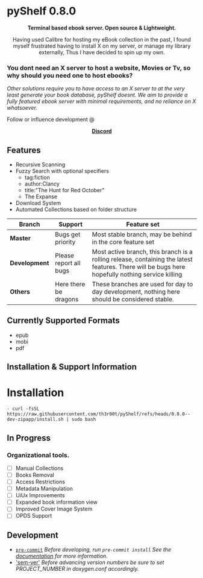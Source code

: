 # pyShelf 0.8.0

<p align="center"><b>Terminal based ebook server. Open source & Lightweight.</b></p>
<p align="center">
	Having used Calibre for hosting my eBook collection in the 
	past, I found myself frustrated having to install X on my server, or manage my
	library externally, Thus I have decided to spin up my own.
</p>


### You dont need an X server to host a website, Movies or Tv, so why should you need one to host ebooks?

_Other solutions require you to have access to an X server to at the very least
generate your book database, pyShelf doesnt. We aim to provide a fully featured
ebook server with minimal requirements, and no reliance on X whatsoever._

Follow or influence development @ <p align="center"><b><a href="https://discord.gg/H9TbNJS">Discord</a></b></p>

## Features

* Recursive Scanning
* Fuzzy Search with optional specifiers
	- tag:fiction
	- author:Clancy
	- title:"The Hunt for Red October"
	- The Expanse
* Download System
* Automated Collections based on folder structure

| Branch | Support | Feature set |
| --- | --- | --- |
| <b>Master<b> | Bugs get priority | Most stable branch, may be behind in the core feature set |
 | <b>Development</b>| Please report all bugs | Most active branch, this branch is a rolling release, containing the latest features. There will be bugs here hopefully nothing service killing |
 | <b>Others</b> | Here there be dragons | These branches are used for day to day development, nothing here should be considered stable.

## Currently Supported Formats

* epub
* mobi
* pdf

## Installation & Support Information

# Installation
	- curl -fsSL https://raw.githubusercontent.com/th3r00t/pyShelf/refs/heads/0.8.0--dev-zipapp/install.sh | sudo bash


## In Progress

### Organizational tools.

- [ ] Manual Collections
- [ ] Books Removal
- [ ] Access Restrictions
- [ ] Metadata Manipulation
- [ ] UiUx Improvements
- [ ] Expanded book information view
- [ ] Improved Cover Image System
- [ ] OPDS Support

## Development

* [`pre-commit`](https://pre-commit.com/)
_Before developing, run `pre-commit install` See the [documentation](https://pre-commit.com/) for more information._
* ['sem-ver'](https://semver.org)
_Before advancing version numbers be sure to set PROJECT_NUMBER in doxygen.conf accordingly._
